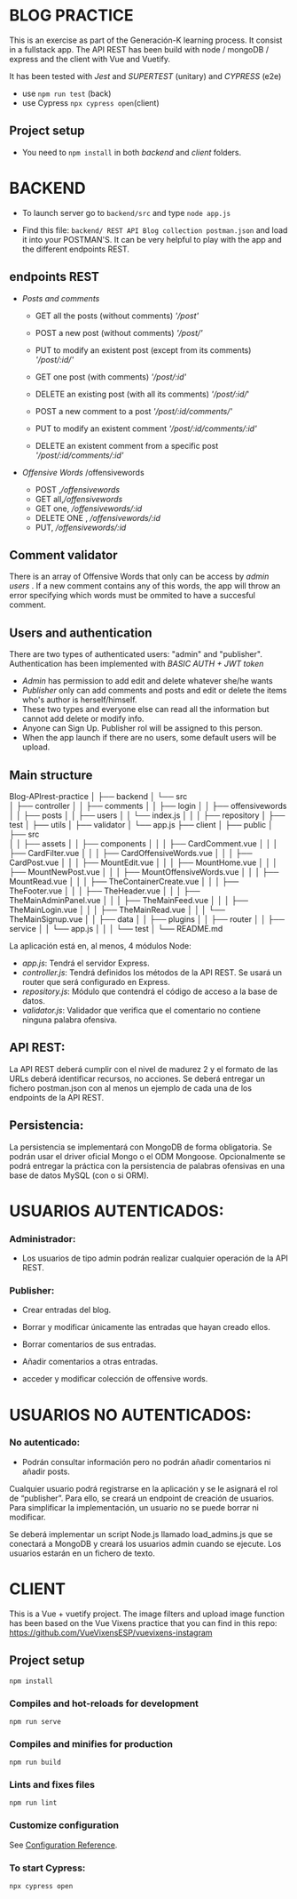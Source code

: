 # BLOG PRACTICE

This is an exercise as part of the Generación-K learning process.
It consist in a fullstack app. The API REST has been build with node / mongoDB / express and the client with Vue and Vuetify.

It has been tested with *Jest* and *SUPERTEST* (unitary) and *CYPRESS* (e2e)
- use `npm run test` (back) 
- use Cypress `npx cypress open`(client)

## Project setup

- You need to `npm install` in both *backend* and *client* folders.

# BACKEND

- To launch server go to `backend/src` and type `node app.js`

- Find this file: `backend/ REST API Blog collection postman.json` and load it into your POSTMAN'S. It can be very helpful to play with the app and the different endpoints REST.

## endpoints REST

- *Posts and comments*

    - GET all the posts (without comments)
    *'/post'*

    - POST a new post (without comments)
    *'/post/'* 

    - PUT to modify an existent post (except from its comments)
    *'/post/:id/'*

    - GET one post (with comments)
    *'/post/:id'*

    - DELETE an existing post (with all its comments)
    *'/post/:id/*'

    - POST a new comment to a post
    *'/post/:id/comments/'*

    - PUT to modify an existent comment
    *'/post/:id/comments/:id'*

    - DELETE an existent comment from a specific post
    *'/post/:id/comments/:id'*

- *Offensive Words*
    /offensivewords    
    - POST ,*/offensivewords*
    - GET all,*/offensivewords*
    - GET one, */offensivewords/:id*
    - DELETE ONE , */offensivewords/:id*
    - PUT, */offensivewords/:id*

## Comment validator

  There is an array of Offensive Words that only can be access by *admin users* . If a new comment contains any of this words, the app will throw an error specifying which words must be ommited to have a succesful comment.

## Users and authentication

 There are two types of authenticated users: "admin" and "publisher". Authentication has been implemented with *BASIC AUTH + JWT token*
 - *Admin* has permission to add edit and delete whatever she/he wants
 - *Publisher* only can add comments and posts and edit or delete the items who's author is herself/himself.
 - These two types and everyone else can read all the information but cannot add delete or modify info.
 - Anyone can Sign Up. Publisher rol will be assigned to this person.
 - When the app launch if there are no users, some default users will be upload.
 
 ## Main structure

Blog-APIrest-practice 
│
├── backend
│     └── src                            
│          ├── controller
│          │        ├── comments
│          │        ├── login
│          │        ├── offensivewords
│          │        ├── posts
│          │        ├── users
│          │        └── index.js
│          │
│          ├── repository 
│          ├── test
│          ├── utils 
│          ├── validator
│          └── app.js
├── client
│       ├── public 
│       ├── src  
│       │ ├── assets 
│       │ ├── components 
│       │ │       ├── CardComment.vue
│       │ │       ├── CardFilter.vue
│       │ │       ├── CardOffensiveWords.vue
│       │ │       ├── CardPost.vue
│       │ │       ├── MountEdit.vue
│       │ │       ├── MountHome.vue
│       │ │       ├── MountNewPost.vue
│       │ │       ├── MountOffensiveWords.vue
│       │ │       ├── MountRead.vue
│       │ │       ├── TheContainerCreate.vue
│       │ │       ├── TheFooter.vue
│       │ │       ├── TheHeader.vue
│       │ │       ├── TheMainAdminPanel.vue
│       │ │       ├── TheMainFeed.vue
│       │ │       ├── TheMainLogin.vue
│       │ │       ├── TheMainRead.vue
│       │ │       └── TheMainSignup.vue
│       │ ├── data
│       │ ├── plugins
│       │ ├── router
│       │ ├── service
│       │ └── app.js
│       │
│       └── test
│
└── README.md


La aplicación está en, al menos, 4 módulos Node: 
- *app.js*: Tendrá el servidor Express. 
- *controller.js*: Tendrá definidos los métodos de la API REST. Se usará un router que será configurado en Express.
- *repository.js*: Módulo que contendrá el código de acceso a la base de datos.
- *validator.js*: Validador que verifica que el comentario no contiene ninguna palabra ofensiva.

## API REST:
La API REST deberá cumplir con el nivel de madurez 2 y el formato de las URLs deberá identificar recursos, no acciones.
Se deberá entregar un fichero postman.json con al menos un ejemplo de cada una de los endpoints de la API REST.

## Persistencia:
La persistencia se implementará con MongoDB de forma obligatoria. Se podrán usar el driver oficial Mongo o el ODM Mongoose.
Opcionalmente se podrá entregar la práctica con la persistencia de palabras ofensivas en una base de datos MySQL (con o si ORM).
# USUARIOS AUTENTICADOS:

### Administrador: 
- Los usuarios de tipo admin podrán realizar cualquier operación de la API REST.

### Publisher: 
- Crear entradas del blog.   

- Borrar y modificar únicamente las entradas que hayan creado ellos. 
  
- Borrar comentarios de sus entradas. 
   
- Añadir comentarios a otras entradas.  

- acceder y modificar colección de offensive words.

# USUARIOS NO AUTENTICADOS:

### No autenticado: 
- Podrán consultar información pero no podrán añadir comentarios ni añadir posts.


Cualquier usuario podrá registrarse en la aplicación y se le asignará el rol de “publisher”.  Para ello, se creará un endpoint de creación de usuarios. Para simplificar la implementación, un usuario no se puede borrar ni modificar.

Se deberá implementar un script Node.js llamado load_admins.js que se conectará a MongoDB y creará los usuarios admin cuando se ejecute. Los usuarios estarán en un fichero de texto.



# CLIENT
This is a Vue + vuetify project. 
The image filters and upload image function has been based on the Vue Vixens practice that you can find in this repo: 
https://github.com/VueVixensESP/vuevixens-instagram

## Project setup
```
npm install
```

### Compiles and hot-reloads for development
```
npm run serve
```

### Compiles and minifies for production
```
npm run build
```

### Lints and fixes files
```
npm run lint
```

### Customize configuration

See [Configuration Reference](https://cli.vuejs.org/config/).

### To start Cypress:
`npx cypress open`